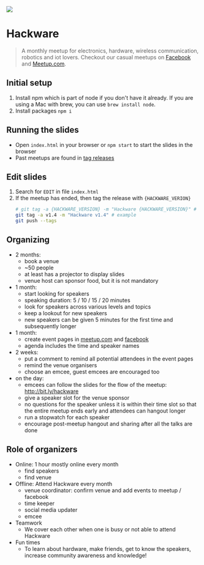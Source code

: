 [![](img/cover.jpg)](https://www.facebook.com/groups/hackware)

# Hackware

> A monthly meetup for electronics, hardware, wireless communication, robotics and iot lovers. Checkout our casual meetups on [Facebook](https://www.facebook.com/groups/hackware) and [Meetup.com](http://meetup.com/hackware).

## Initial setup

1. Install npm which is part of node if you don't have it already. If you are using a Mac with brew, you can use `brew install node`.
1. Install packages `npm i`

## Running the slides

- Open `index.html` in your browser or `npm start` to start the slides in the browser
- Past meetups are found in [tag releases](https://github.com/sayanee/hackware/releases)

## Edit slides

1. Search for `EDIT` in file `index.html`
1. If the meetup has ended, then tag the release with `{HACKWARE_VERION}`
    ```sh
    # git tag -a {HACKWARE_VERSION} -m "Hackware {HACKWARE_VERSION}" # template
    git tag -a v1.4 -m "Hackware v1.4" # example
    git push --tags
    ```

## Organizing

 - 2 months:
    - book a venue
    - ~50 people
    - at least has a projector to display slides
    - venue host can sponsor food, but it is not mandatory
 - 1 month:
    - start looking for speakers
    - speaking duration: 5 / 10 / 15 / 20 minutes
    - look for speakers across various levels and topics
    - keep a lookout for new speakers
    - new speakers can be given 5 minutes for the first time and subsequently longer
 - 1 month:
    - create event pages in [meetup.com](https://www.meetup.com/Hackware/) and [facebook](https://www.facebook.com/groups/hackware/)
    - agenda includes the time and speaker names
 - 2 weeks:
    - put a comment to remind all potential attendees in the event pages
    - remind the venue organisers
    - choose an emcee, guest emcees are encouraged too
 - on the day:
    - emcees can follow the slides for the flow of the meetup: http://bit.ly/hackware
    - give a speaker slot for the venue sponsor
    - no questions for the speaker unless it is within their time slot so that the entire meetup ends early and attendees can hangout longer
    - run a stopwatch for each speaker
    - encourage post-meetup hangout and sharing after all the talks are done

## Role of organizers

- Online: 1 hour mostly online every month
    - find speakers
    - find venue
- Offline: Attend Hackware every month
    - venue coordinator: confirm venue and add events to meetup / facebook
    - time keeper
    - social media updater
    - emcee
- Teamwork
    - We cover each other when one is busy or not able to attend Hackware
- Fun times
    - To learn about hardware, make friends, get to know the speakers, increase community awareness and knowledge!
